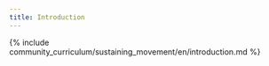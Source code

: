 ```yaml
---
title: Introduction 
---
```


{% include community_curriculum/sustaining_movement/en/introduction.md %}
